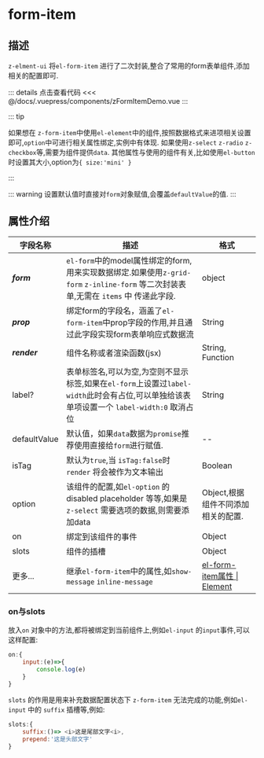 # form-item

## 描述 

`z-elment-ui` 将`el-form-item` 进行了二次封装,整合了常用的form表单组件,添加相关的配置即可.

<ClientOnly><zFormItemDemo/></ClientOnly>

::: details 点击查看代码
<<< @/docs/.vuepress/components/zFormItemDemo.vue
:::

::: tip

如果想在 `z-form-item`中使用`el-element`中的组件,按照数据格式来进项相关设置即可,`option`中可进行相关属性绑定,实例中有体现.
如果使用`z-select` `z-radio` `z-checkbox`等,需要为组件提供`data`.
其他属性与使用的组件有关,比如使用`el-button`时设置其大小,option为`{ size:'mini' }`

:::

::: warning
设置默认值时直接对`form`对象赋值,会覆盖`defaultValue`的值.
:::


## 属性介绍

| 字段名称     | 描述                                                         | 格式                                                         |
| ------------ | ------------------------------------------------------------ | ------------------------------------------------------------ |
| ***form***   | `el-form`中的model属性绑定的form,用来实现数据绑定.如果使用`z-grid-form` `z-inline-form` 等二次封装表单,无需在  `items` 中 传递此字段. | object                                                       |
| ***prop***   | 绑定form的字段名，涵盖了`el-form-item`中prop字段的作用,并且通过此字段实现form表单响应式数据流 | String                                                       |
| ***render*** | 组件名称或者渲染函数(jsx)                                    | String, Function                                             |
| label?       | 表单标签名,可以为空,为空则不显示标签,如果在`el-form`上设置过`label-width`此时会有占位,可以单独给该表单项设置一个 `label-width:0` 取消占位 | String                                                       |
| defaultValue | 默认值，如果`data`数据为`promise`推荐使用直接给`form`进行赋值. | --                                                           |
| isTag        | 默认为`true`,当 `isTag:false`时 `render` 将会被作为文本输出  | Boolean                                                      |
| option       | 该组件的配置,如`el-option` 的disabled  placeholder 等等,如果是`z-select` 需要选项的数据,则需要添加data | Object,根据组件不同添加相关的配置.                           |
| on           | 绑定到该组件的事件                                           | Object                                                       |
| slots        | 组件的插槽                                                   | Object                                                       |
| 更多...      | 继承`el-form-item`中的属性,如`show-message` `inline-message` | [el-form-item属性 \| Element](https://element.eleme.cn/#/zh-CN/component/form#form-item-attributes) |

### on与slots

放入`on` 对象中的方法,都将被绑定到当前组件上,例如`el-input` 的`input`事件,可以这样配置:

```js
on:{
	input:(e)=>{
		console.log(e)
	}
}
```



`slots` 的作用是用来补充数据配置状态下 `z-form-item` 无法完成的功能,例如`el-input` 中的 `suffix` 插槽等,例如:

```js
slots:{
	suffix:()=> <i>这是尾部文字<i>,
	prepend:'这是头部文字'
}
```

